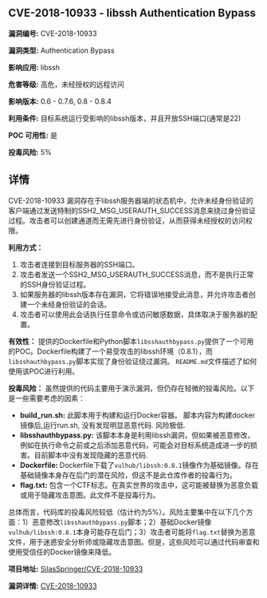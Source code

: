 ## CVE-2018-10933 - libssh Authentication Bypass

**漏洞编号:** CVE-2018-10933

**漏洞类型:** Authentication Bypass

**影响应用:** libssh

**危害等级:** 高危，未经授权的远程访问

**影响版本:** 0.6 - 0.7.6, 0.8 - 0.8.4

**利用条件:** 目标系统运行受影响的libssh版本，并且开放SSH端口(通常是22)

**POC 可用性:** 是

**投毒风险:** 5%

## 详情

CVE-2018-10933 漏洞存在于libssh服务器端的状态机中，允许未经身份验证的客户端通过发送特制的SSH2_MSG_USERAUTH_SUCCESS消息来绕过身份验证过程。攻击者可以创建通道而无需先进行身份验证，从而获得未经授权的访问权限。

**利用方式：**
1.  攻击者连接到目标服务器的SSH端口。
2.  攻击者发送一个SSH2_MSG_USERAUTH_SUCCESS消息，而不是执行正常的SSH身份验证过程。
3.  如果服务器的libssh版本存在漏洞，它将错误地接受此消息，并允许攻击者创建一个未经身份验证的会话。
4.  攻击者可以使用此会话执行任意命令或访问敏感数据，具体取决于服务器的配置。

**有效性：**
提供的Dockerfile和Python脚本`libsshauthbypass.py`提供了一个可用的POC。Dockerfile构建了一个易受攻击的libssh环境（0.8.1），而`libsshauthbypass.py`脚本实现了身份验证绕过漏洞。 `README.md`文件描述了如何使用该POC进行利用。

**投毒风险：**
虽然提供的代码主要用于演示漏洞，但仍存在轻微的投毒风险。以下是一些需要考虑的因素：
* **build_run.sh:** 此脚本用于构建和运行Docker容器。 脚本内容为构建docker镜像后,运行run.sh, 没有发现明显恶意代码. 风险极低.
* **libsshauthbypass.py:** 该脚本本身是利用libssh漏洞，但如果被恶意修改，例如在执行命令之前或之后添加恶意代码，可能会对目标系统造成进一步的损害。目前脚本中没有发现隐藏的恶意代码.
* **Dockerfile:** Dockerfile下载了`vulhub/libssh:0.8.1`镜像作为基础镜像。存在基础镜像本身存在后门的潜在风险，但这不是此仓库作者的投毒行为。
* **flag.txt:** 包含一个CTF标志。在真实世界的攻击中，这可能被替换为恶意负载或用于隐藏攻击意图。此文件不是投毒行为。

总体而言，代码库的投毒风险较低（估计约为5%）。风险主要集中在以下几个方面：1）恶意修改`libsshauthbypass.py`脚本；2）基础Docker镜像`vulhub/libssh:0.8.1`本身可能存在后门；3）攻击者可能将`flag.txt`替换为恶意文件，用于迷惑安全分析师或隐藏攻击意图。但是，这些风险可以通过代码审查和使用受信任的Docker镜像来降低。

**项目地址:** [SilasSpringer/CVE-2018-10933](https://github.com/SilasSpringer/CVE-2018-10933)

**漏洞详情:** [CVE-2018-10933](https://nvd.nist.gov/vuln/detail/CVE-2018-10933)